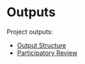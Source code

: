 # Outputs

Project outputs:

- [Output Structure](2025-08-06_structuring.md)
- [Participatory Review](2025-08-Participatory-Review.md)